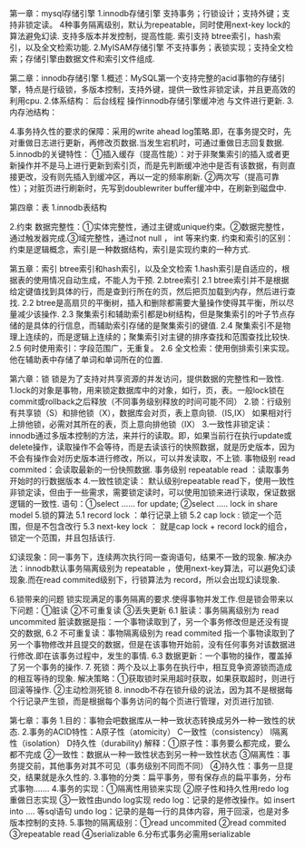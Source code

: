 第一章：mysql存储引擎
1.innodb存储引擎
支持事务；行锁设计；支持外键；支持非锁定读。
4种事务隔离级别，默认为repeatable，同时使用next-key lock的算法避免幻读.
支持多版本并发控制，提高性能.
索引支持 btree索引，hash索引，以及全文检索功能.
2.MyISAM存储引擎
不支持事务；表锁实现；支持全文检索；存储引擎由数据文件和索引文件组成.

第二章：innodb存储引擎
1.概述：MySQL第一个支持完整的acid事物的存储引擎，特点是行级锁，多版本控制，支持外键，提供一致性非锁定读，并且更高效的利用cpu.
2.体系结构：
后台线程  操作innodb存储引擎缓冲池 与文件进行更新.
3.内存池结构：


4.事务持久性的要求的保障：采用的write ahead log策略.即，在事务提交时，先对重做日志进行更新，再修改页数据.当发生宕机时，可通过重做日志回复数据.
5.innodb的关键特性：
①插入缓存（提高性能）：对于非聚集索引的插入或者更新操作并不是马上进行更新到索引页，而是先判断缓冲池中是否有该数据，有则直接更改，没有则先插入到缓冲区，再以一定的频率刷新.
②两次写（提高可靠性）；对脏页进行刷新时，先写到doublewriter buffer缓冲中，在刷新到磁盘中.

第四章：表
1.innodb表结构


2.约束
数据完整性：①实体完整性，通过主键或unique约束。②数据完整性，通过触发器完成.③域完整性，通过not null ， int 等来约束.
约束和索引的区别：约束是逻辑概念，索引是一种数据结构，索引是实现约束的一种方式.

第五章：索引
btree索引和hash索引，以及全文检索
1.hash索引是自适应的，根据表的使用情况自动生成，不能人为干预.
2.btree索引
2.1 btree索引并不是根据给定键值找到具体的行，而是查到行所在的页，然后把页加载到内存，然后进行查找.
2.2 btree是高扇贝的平衡树，插入和删除都需要大量操作使得其平衡，所以尽量减少该操作.
2.3 聚集索引和辅助索引都是b树结构，但是聚集索引的叶子节点存储的是具体的行信息，而辅助索引存储的是聚集索引的键值.
2.4 聚集索引不是物理上连续的，而是逻辑上连续的；聚集索引对主键的排序查找和范围查找比较快.
2.5 何时使用索引：字段范围广，无重复。
2.6 全文检索：使用倒排索引来实现。 他在辅助表中存储了单词和单词所在的位置.

第六章：锁
锁是为了支持对共享资源的并发访问，提供数据的完整性和一致性.
1.lock的对象是事物，用来锁定数据库中的对象，如行，页，表。一般lock锁在commit或rollback之后释放（不同事务级别释放的时间可能不同）
2.锁：行级别有共享锁（S）和排他锁（X），数据库会对页，表上意向锁.（IS,IX）
如果相对行上排他锁，必需对其所在的表，页上意向排他锁（IX）
3.一致性非锁定读：
innodb通过多版本控制的方法，来并行的读取。即，如果当前行在执行update或delete操作，读取操作不会等待，而是去读该行的快照数据，就是历史版本，因为不会有操作会对历史版本进行修改，所以，可以并发读取，不上锁.
事物级别 read commited：会读取最新的一份快照数据.
事务级别 repeatable read ：读取事务开始时的行数据版本
4.一致性锁定读：
默认级别repeatable read下，使用一致性非锁定读，但由于一些需求，需要锁定读时，可以使用加锁来进行读取，保证数据逻辑的一致性.
语句：①select ......  for update; ②select .....  lock in share model
5.锁的算法
5.1 record lock ：单行记录上锁
5.2 cap lock : 锁定一个范围，但是不包含改行
5.3 next-key lock ： 就是cap lock + record lock的组合，锁定一个范围，并且包括该行.

幻读现象：同一事务下，连续两次执行同一查询语句，结果不一致的现象.
解决办法：innodb默认事务隔离级别为 repeatable ，使用next-key算法，可以避免幻读现象.而在read commited级别下，行锁算法为 record，所以会出现幻读现象.

6.锁带来的问题
锁实现满足的事务隔离的要求.使得事物并发工作.但是锁会带来以下问题：①脏读 ②不可重复读 ③丢失更新
6.1 脏读：事务隔离级别为 read uncommited
脏读数据是指：一个事物读取到了，另一个事务修改但是还没有提交的数据,
6.2 不可重复读：事物隔离级别为 read commited
指一个事物读取到了另一个事物修改并且提交的数据，但是在该事物开始前，没有任何事务对该数据进行修改.即在该事务过程中，发生的事情.
6.3 数据更新：一个事物的操作，覆盖掉了另一个事务的操作.
7. 死锁：两个及以上事务在执行中，相互竞争资源锁而造成的相互等待的现象.
解决策略：①获取锁时采用超时获取，如果获取超时，则进行回滚等操作.
②主动检测死锁
8. innodb不存在锁升级的说法，因为其不是根据每个行记录产生锁，而是根据每个事务访问的每个页进行管理，对页进行加锁.

第七章：事务
1.目的：事物会吧数据库从一种一致状态转换成另外一种一致性的状态.
2.事务的ACID特性：A原子性（atomicity） C一致性（consistency）
I隔离性（isolation） D持久性（durability)
解释：①原子性：事务要么都完成，要么都不完成
②一致性：数据从一种一致性状态到另一种一致性状态
③隔离性：事务提交前，其他事务对其不可见（事务级别不同而不同）
④持久性：事务一旦提交，结果就是永久性的.
3.事物的分类：扁平事务，带有保存点的扁平事务，分布式事物.......
4.事务的实现：①隔离性用锁来实现 ②原子性和持久性用redo log 重做日志实现
③一致性由undo log实现
redo log：记录的是修改操作。如 insert into ....  等sql语句
undo log：记录的是每一行的具体内容，用于回滚，也是对多版本控制的支持.
5.事物的隔离级别：①read uncommited ②read commited ③repeatable read ④serializable
6.分布式事务必需用serializable


  